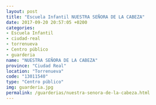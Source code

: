 ```yaml
---
layout: post
title: "Escuela Infantil NUESTRA SEÑORA DE LA CABEZA"
date: 2017-09-20 20:57:05 +0200
categories:
- Escuela Infantil
- ciudad-real
- torrenueva
- Centro público
- guarderia
name: "NUESTRA SEÑORA DE LA CABEZA"
province: "Ciudad Real"
location: "Torrenueva"
code: "13011540"
type: "Centro público"
img: guarderia.jpg
permalink: /guarderias/nuestra-senora-de-la-cabeza.html
---
```

